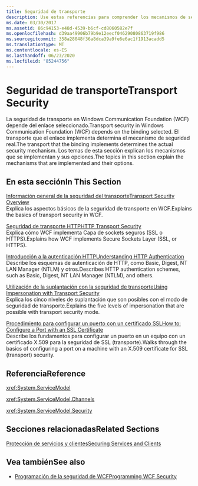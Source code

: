 ```yaml
---
title: Seguridad de transporte
description: Use estas referencias para comprender los mecanismos de seguridad de transporte en WFC, cómo se implementan y sus opciones.
ms.date: 03/30/2017
ms.assetid: 86c94153-e48d-4539-b6cf-cd8060582e7f
ms.openlocfilehash: d39aa49906b79b9e12eecf04629080863719f986
ms.sourcegitcommit: 358a28048f36a8dca39a9fe6e6ac1f1913acadd5
ms.translationtype: MT
ms.contentlocale: es-ES
ms.lasthandoff: 06/23/2020
ms.locfileid: "85244756"
---
```

# <a name="transport-security"></a><span data-ttu-id="fe8c7-103">Seguridad de transporte</span><span class="sxs-lookup"><span data-stu-id="fe8c7-103">Transport Security</span></span>
<span data-ttu-id="fe8c7-104">La seguridad de transporte en Windows Communication Foundation (WCF) depende del enlace seleccionado.</span><span class="sxs-lookup"><span data-stu-id="fe8c7-104">Transport security in Windows Communication Foundation (WCF) depends on the binding selected.</span></span> <span data-ttu-id="fe8c7-105">El transporte que el enlace implementa determina el mecanismo de seguridad real.</span><span class="sxs-lookup"><span data-stu-id="fe8c7-105">The transport that the binding implements determines the actual security mechanism.</span></span> <span data-ttu-id="fe8c7-106">Los temas de esta sección explican los mecanismos que se implementan y sus opciones.</span><span class="sxs-lookup"><span data-stu-id="fe8c7-106">The topics in this section explain the mechanisms that are implemented and their options.</span></span>  
  
## <a name="in-this-section"></a><span data-ttu-id="fe8c7-107">En esta sección</span><span class="sxs-lookup"><span data-stu-id="fe8c7-107">In This Section</span></span>  
 [<span data-ttu-id="fe8c7-108">Información general de la seguridad del transporte</span><span class="sxs-lookup"><span data-stu-id="fe8c7-108">Transport Security Overview</span></span>](transport-security-overview.md)  
 <span data-ttu-id="fe8c7-109">Explica los aspectos básicos de la seguridad de transporte en WCF.</span><span class="sxs-lookup"><span data-stu-id="fe8c7-109">Explains the basics of transport security in WCF.</span></span>  
  
 [<span data-ttu-id="fe8c7-110">Seguridad de transporte HTTP</span><span class="sxs-lookup"><span data-stu-id="fe8c7-110">HTTP Transport Security</span></span>](http-transport-security.md)  
 <span data-ttu-id="fe8c7-111">Explica cómo WCF implementa Capa de sockets seguros (SSL o HTTPS).</span><span class="sxs-lookup"><span data-stu-id="fe8c7-111">Explains how WCF implements Secure Sockets Layer (SSL, or HTTPS).</span></span>  
  
 [<span data-ttu-id="fe8c7-112">Introducción a la autenticación HTTP</span><span class="sxs-lookup"><span data-stu-id="fe8c7-112">Understanding HTTP Authentication</span></span>](understanding-http-authentication.md)  
 <span data-ttu-id="fe8c7-113">Describe los esquemas de autenticación de HTTP, como Basic, Digest, NT LAN Manager (NTLM) y otros.</span><span class="sxs-lookup"><span data-stu-id="fe8c7-113">Describes HTTP authentication schemes, such as Basic, Digest, NT LAN Manager (NTLM), and others.</span></span>  
  
 [<span data-ttu-id="fe8c7-114">Utilización de la suplantación con la seguridad de transporte</span><span class="sxs-lookup"><span data-stu-id="fe8c7-114">Using Impersonation with Transport Security</span></span>](using-impersonation-with-transport-security.md)  
 <span data-ttu-id="fe8c7-115">Explica los cinco niveles de suplantación que son posibles con el modo de seguridad de transporte.</span><span class="sxs-lookup"><span data-stu-id="fe8c7-115">Explains the five levels of impersonation that are possible with transport security mode.</span></span>  
  
 [<span data-ttu-id="fe8c7-116">Procedimiento para configurar un puerto con un certificado SSL</span><span class="sxs-lookup"><span data-stu-id="fe8c7-116">How to: Configure a Port with an SSL Certificate</span></span>](how-to-configure-a-port-with-an-ssl-certificate.md)  
 <span data-ttu-id="fe8c7-117">Describe los fundamentos para configurar un puerto en un equipo con un certificado X.509 para la seguridad de SSL (transporte).</span><span class="sxs-lookup"><span data-stu-id="fe8c7-117">Walks through the basics of configuring a port on a machine with an X.509 certificate for SSL (transport) security.</span></span>  
  
## <a name="reference"></a><span data-ttu-id="fe8c7-118">Referencia</span><span class="sxs-lookup"><span data-stu-id="fe8c7-118">Reference</span></span>  
 <xref:System.ServiceModel>  
  
 <xref:System.ServiceModel.Channels>  
  
 <xref:System.ServiceModel.Security>  
  
## <a name="related-sections"></a><span data-ttu-id="fe8c7-119">Secciones relacionadas</span><span class="sxs-lookup"><span data-stu-id="fe8c7-119">Related Sections</span></span>  
 [<span data-ttu-id="fe8c7-120">Protección de servicios y clientes</span><span class="sxs-lookup"><span data-stu-id="fe8c7-120">Securing Services and Clients</span></span>](securing-services-and-clients.md)  
  
## <a name="see-also"></a><span data-ttu-id="fe8c7-121">Vea también</span><span class="sxs-lookup"><span data-stu-id="fe8c7-121">See also</span></span>

- [<span data-ttu-id="fe8c7-122">Programación de la seguridad de WCF</span><span class="sxs-lookup"><span data-stu-id="fe8c7-122">Programming WCF Security</span></span>](programming-wcf-security.md)
